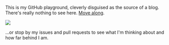 This is my GitHub playground, cleverly disguised as the source of a blog. There's really nothing to see here. [Move along](http://gaylin.github.io).

![](http://28.media.tumblr.com/tumblr_lh52r8FFry1qhwx3io1_500.gif)

...or stop by my issues and pull requests to see what I'm thinking about and how far behind I am.
